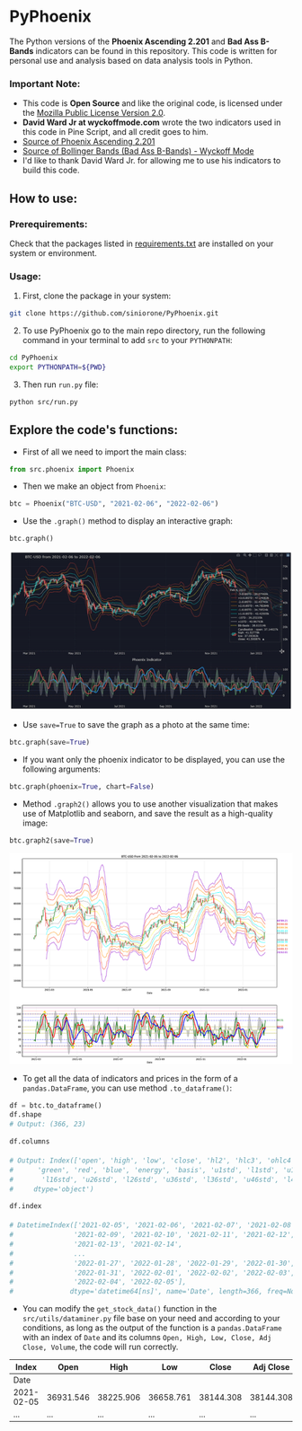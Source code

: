 # PyPhoenix
The Python versions of the **Phoenix Ascending 2.201** and **Bad Ass B-Bands** indicators can be found in this repository. This code is written for personal use and analysis based on data analysis tools in Python. 

### Important Note:
* This code is **Open Source** and like the original code, is licensed under the [Mozilla Public License Version 2.0](LICENSE).
* **David Ward Jr  at wyckoffmode.com** wrote the two indicators used in this code in Pine Script, and all credit goes to him. 
* [Source of Phoenix Ascending 2.201](https://www.tradingview.com/script/ay9QX4dy-Phoenix-Ascending-2-201/)
* [Source of Bollinger Bands (Bad Ass B-Bands) - Wyckoff Mode](https://www.tradingview.com/script/QEpj11yZ-Bollinger-Bands-Bad-Ass-B-Bands-Wyckoff-Mode/)
* I'd like to thank David Ward Jr. for allowing me to use his indicators to build this code. 

## How to use:

### Prerequirements: 
Check that the packages listed in [requirements.txt](requirements.txt) are installed on your system or environment. 

### Usage:
1. First, clone the package in your system:

```bash
git clone https://github.com/siniorone/PyPhoenix.git
```
2. To use PyPhoenix go to the main repo directory, run the following command in your terminal to add ```src``` to your ```PYTHONPATH```:

```bash
cd PyPhoenix
export PYTHONPATH=${PWD}
```
3. Then run ```run.py``` file:
```bash
python src/run.py
```

## Explore the code's functions:
* First of all we need to import the main class: 
```python
from src.phoenix import Phoenix
```
* Then we make an object from ```Phoenix```:
```python
btc = Phoenix("BTC-USD", "2021-02-06", "2022-02-06")
```
* Use the ```.graph()``` method to display an interactive graph:
```python
btc.graph()
```
![Interactive Graph](src/data/graph-interactive.gif)

* Use ```save=True``` to save the graph as a photo at the same time:
```python
btc.graph(save=True)
```
* If you want only the phoenix indicator to be displayed, you can use the following arguments:
```python
btc.graph(phoenix=True, chart=False)
```
* Method ```.graph2()``` allows you to use another visualization that makes use of Matplotlib and seaborn, and save the result as a high-quality image:
```python
btc.graph2(save=True)
```
![Matplotlib Visualization](src/data/BTC-USD_1644180118.png)

* To get all the data of indicators and prices in the form of a ```pandas.DataFrame```, you can use method ```.to_dataframe()```:
```python
df = btc.to_dataframe()
df.shape
# Output: (366, 23)
```

```python
df.columns

# Output: Index(['open', 'high', 'low', 'close', 'hl2', 'hlc3', 'ohlc4', 'volume',
#      'green', 'red', 'blue', 'energy', 'basis', 'u1std', 'l1std', 'u16std',
#       'l16std', 'u26std', 'l26std', 'u36std', 'l36std', 'u46std', 'l46std'],
#     dtype='object')
```

```python
df.index

# DatetimeIndex(['2021-02-05', '2021-02-06', '2021-02-07', '2021-02-08',
#               '2021-02-09', '2021-02-10', '2021-02-11', '2021-02-12',
#               '2021-02-13', '2021-02-14',
#               ...
#               '2022-01-27', '2022-01-28', '2022-01-29', '2022-01-30',
#               '2022-01-31', '2022-02-01', '2022-02-02', '2022-02-03',
#               '2022-02-04', '2022-02-05'],
#              dtype='datetime64[ns]', name='Date', length=366, freq=None)
```
* You can modify the ```get_stock_data()``` function in the ```src/utils/dataminer.py``` file base on your need and according to your conditions, as long as the output of the function is a ```pandas.DataFrame``` with an index of ```Date``` and its columns ```Open, High, Low, Close, Adj Close, Volume```, the code will run correctly. 


| Index  | Open | High |	Low |	Close |	Adj Close |	Volume|
|---|---|---|---|---|---|---|
|Date | | | | | | 
|2021-02-05|36931.546|38225.906|36658.761|38144.308|38144.308|58598066|
|...|...|...|...|...|...|...|
